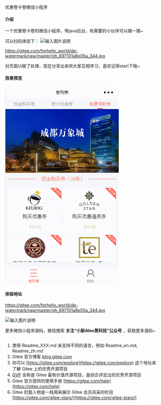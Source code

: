 优惠卷卡卷微信小程序
#### 介绍
一个优惠卷卡卷的微信小程序，带java后台，有需要的小伙伴可以搞一搞~



可以扫码体验下：
![输入图片说明](https://gitee.com/fqrhello_world/de-watermark/raw/master/gh_697101a8e05a_344.jpg)

 https://gitee.com/fqrhello_world/de-watermark/raw/master/gh_697101a8e05a_344.jpg

对页面Ui做了处理，现在分享出来供大家互相学习，喜欢记得start下哦~


#### 效果预览
![输入图片说明](pages/img/1.gif)

#### 体验地址
https://gitee.com/fqrhello_world/de-watermark/raw/master/gh_697101a8e05a_344.jpg

![输入图片说明](https://gitee.com/fqrhello_world/de-watermark/raw/master/gh_697101a8e05a_344.jpg)

更多微信小程序源码，微信搜索  **关注“小新Alex黑科技”公众号** ，获取更多源码~
##

1.  使用 Readme\_XXX.md 来支持不同的语言，例如 Readme\_en.md, Readme\_zh.md
2.  Gitee 官方博客 [blog.gitee.com](https://blog.gitee.com)
3.  你可以 [https://gitee.com/explore](https://gitee.com/explore) 这个地址来了解 Gitee 上的优秀开源项目
4.  [GVP](https://gitee.com/gvp) 全称是 Gitee 最有价值开源项目，是综合评定出的优秀开源项目
5.  Gitee 官方提供的使用手册 [https://gitee.com/help](https://gitee.com/help)
6.  Gitee 封面人物是一档用来展示 Gitee 会员风采的栏目 [https://gitee.com/gitee-stars/](https://gitee.com/gitee-stars/)
